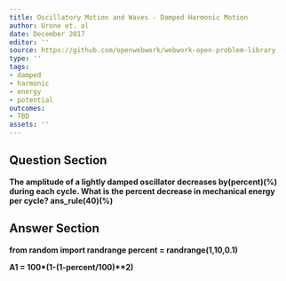 ```yaml
---
title: Oscillatory Motion and Waves - Damped Harmonic Motion
author: Urone et. al
date: December 2017
editor: ''
source: https://github.com/openwebwork/webwork-open-problem-library
type: ''
tags:
- damped
- harmonic
- energy
- potential
outcomes:
- TBD
assets: ''
---
```


## Question Section 

<b>
The amplitude of a lightly damped oscillator decreases by(percent)(%) during each cycle. What is the percent decrease in mechanical energy per cycle?
ans_rule(40)(%)


## Answer Section

from random import randrange
percent = randrange(1,10,0.1)

A1 = 100*(1-(1-percent/100)**2)